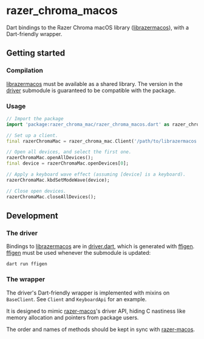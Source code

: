 # razer_chroma_macos
Dart bindings to the Razer Chroma macOS library ([librazermacos]), with a
Dart-friendly wrapper.

## Getting started
### Compilation
[librazermacos] must be available as a shared library. The version in the
[driver] submodule is guaranteed to be compatible with the package.

### Usage
```dart
// Import the package
import 'package:razer_chroma_mac/razer_chroma_macos.dart' as razer_chroma_mac;

// Set up a client.
final razerChromaMac = razer_chroma_mac.Client('/path/to/librazermacos.so');

// Open all devices, and select the first one.
razerChromaMac.openAllDevices();
final device = razerChromaMac.openDevices[0];

// Apply a keyboard wave effect (assuming [device] is a keyboard).
razerChromaMac.kbdSetModeWave(device);

// Close open devices.
razerChromaMac.closeAllDevices();
```

## Development
### The driver
Bindings to [librazermacos] are in [driver.dart], which is generated with
[ffigen]. [ffigen] must be used whenever the submodule is updated:

```shell
dart run ffigen
```

### The wrapper
The driver's Dart-friendly wrapper is implemented with mixins on `BaseClient`.
See `Client` and `KeyboardApi` for an example.  

It is designed to mimic [razer-macos]'s driver API, hiding C nastiness like
memory allocation and pointers from package users.

The order and names of methods should be kept in sync with [razer-macos].

[librazermacos]: https://github.com/1kc/librazermacos
[razer-macos]: https://github.com/1kc/razer-macos
[driver]: /driver
[driver.dart]: /lib/src/driver.dart
[ffigen]: https://pub.dev/packages/ffigen
